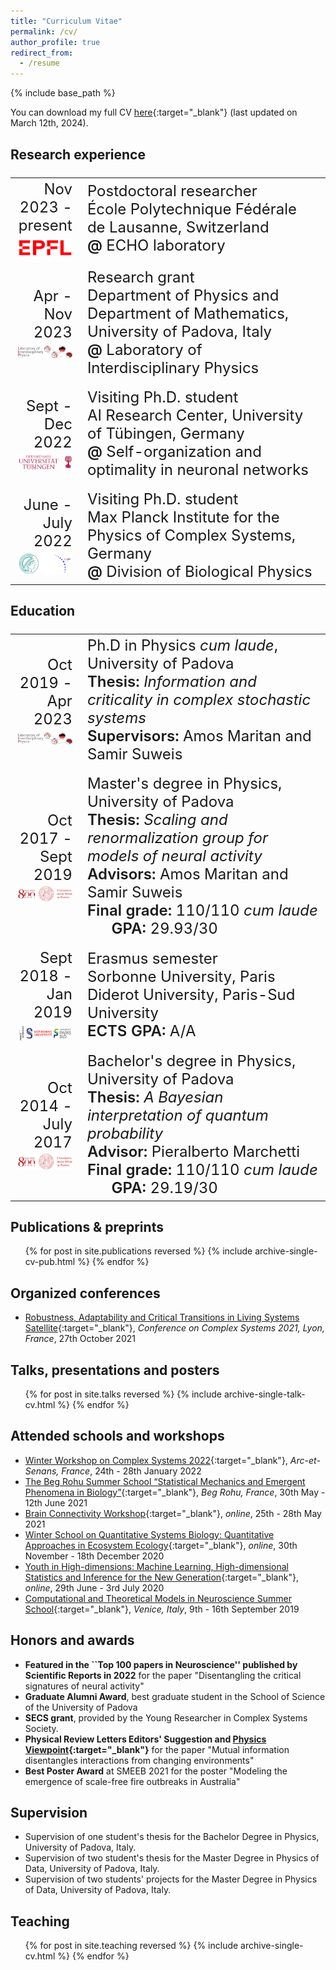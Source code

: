 ```yaml
---
title: "Curriculum Vitae"
permalink: /cv/
author_profile: true
redirect_from:
  - /resume
---
```


{% include base_path %}

You can download my full CV [here](/files/CV_Nicoletti_2024-03-12.pdf){:target="_blank"}<!--_--> (last updated on March 12th, 2024).

## Research experience
<font size="5">
<table>
<tr>
    <td width="22%"><div align="right">Nov 2023 - present<br>
	  <img src='/images/epfl_logo.png' style="padding-top:7px;display:block;margin-right:10px;" width="130"></div>
    </td>
    <td width="80%">Postdoctoral researcher<br>
    École Polytechnique Fédérale de Lausanne, Switzerland<br>
    <span style="font-weight:600">@</span> ECHO laboratory<br>
   </td>
  </tr>

  <td></td>


  <tr>
    <td width="22%"><div align="right">Apr - Nov 2023<br>
	  <img src='/images/FINAL_liph-logo_red_text.png' style="padding-top:7px;display: block;margin-right:7px;" width="150"></div>
    </td>
    <td width="80%">
    Research grant<br>
    Department of Physics and Department of Mathematics, University of Padova, Italy<br>
    <span style="font-weight:600">@</span> Laboratory of Interdisciplinary Physics<br>
   </td>
  </tr>

  <td></td>


  <tr>
    <td width="22%"><div align="right">Sept - Dec 2022<br>
    <img src='/images/tubingen.png' style="padding-top:5px; display: block; margin-right:10px;" width="150"></div>
    </td>
    <td width="80%">
    Visiting Ph.D. student <br>
    AI Research Center, University of Tübingen, Germany<br>
    <span style="font-weight:600">@</span> Self-organization and optimality in neuronal networks<br>
   </td>
  </tr>

  <td></td>

  <tr>
    <td width="22%"><div align="right">June - July 2022<br>
	  <img src='/images/mpipks.png' style="padding-top:4px; display: block; margin-right:0px;" width="150"></div>
    </td>
    <td width="80%">Visiting Ph.D. student<br>
    Max Planck Institute for the Physics of Complex Systems, Germany<br>
	  <span style="font-weight:600">@</span> Division of Biological Physics<br>
   </td>
  </tr>
</table>
</font>


## Education
<font size="5">
<table>
  <tr>
    <td width="22%"><div align="right">Oct 2019 - Apr 2023<br>
	  <img src='/images/FINAL_liph-logo_red_text.png' style="padding-top:7px;display: block;margin-right:7px;" width="150"></div>
    </td>
    <td width="80%">Ph.D in Physics <i>cum laude</i>, University of Padova<br>
       <span style="font-weight:600">Thesis:</span> <i>Information and criticality in complex stochastic systems</i><br>
	     <span style="font-weight:600">Supervisors:</span> Amos Maritan and Samir Suweis
   </td>
  </tr>

  <td></td>

  <tr>
    <td width="22%"><div align="right">Oct 2017 - Sept 2019<br>
		<img src="/images/logo_800anni.png" style="padding-top: 4px;display: block;margin-right:7px;" width="150"></div></td>
		<td width="80%">Master's degree in Physics, University of Padova<br>
      <span style="font-weight:600">Thesis:</span> <i>Scaling and renormalization group for models of neural activity</i><br>
	    <span style="font-weight:600">Advisors:</span> Amos Maritan and Samir Suweis<br>
      <span style="font-weight:600">Final grade:</span> 110/110 <i>cum laude</i> &nbsp; &nbsp; &nbsp;
      <span style="font-weight:600">GPA:</span> 29.93/30
    </td>
  </tr>

  <td></td>

  <tr>
    <td width="22%"><div align="right">Sept 2018 - Jan 2019<br>
		<img src="/images/logo_paris.png" style="padding-top: 7px;display: block;margin-right:7px;" width="150"></div></td>
		<td width="80%">Erasmus semester<br>
    Sorbonne University, Paris Diderot University, Paris-Sud University<br>
    <span style="font-weight:600">ECTS GPA:</span> A/A
    </td>
  </tr>

  <td></td>

  <tr>
    <td width="22%"><div align="right">Oct 2014 - July 2017<br>
		<img src="/images/logo_800anni.png" style="padding-top: 4px;display: block;margin-right:7px;" width="150"></div></td>
		<td width="80%">Bachelor's degree in Physics, University of Padova<br>
      <span style="font-weight:600">Thesis:</span> <i>A Bayesian interpretation of quantum probability</i><br>
	    <span style="font-weight:600">Advisor:</span> Pieralberto Marchetti<br>
      <span style="font-weight:600">Final grade:</span> 110/110 <i>cum laude</i> &nbsp; &nbsp; &nbsp;
      <span style="font-weight:600">GPA:</span> 29.19/30
    </td>
  </tr>
</table>
</font>

<!---
## Funding
<font size="5">
<table>
  <tr>
    <td width="22%"><div align="right">Jan 2023 - Nov 2023<br>
		<img src="/images/logo_800anni.png" style="padding-top: 4px;display: block;margin-right:7px;" width="150"></div></td>
    <td width="80%">
	  <span style="font-weight:600">Research grant, Department of Mathematics, University of Padova</span><br>
    <span style="font-weight:600">Project: </span><i>Mathematical models for complex living systems: critical emergent phenomena from network interaction and optimization</i><br>
    <span style="font-weight:600">Amount: </span> € 23,889.84 <br>
   </td>
  </tr>
<td></td>
  <tr>
    <td width="22%"><div align="right">Oct 2019 - Dec 2022<br>
		<img src="/images/logo_800anni.png" style="padding-top: 4px;display: block;margin-right:7px;" width="150"></div></td>
    <td width="80%">
	  <span style="font-weight:600">Doctoral fellowship, University of Padova</span><br>
    <span style="font-weight:600">Amount: </span> ≈ € 70,000.00 <br>
   </td>
  </tr>
</table>
</font>
-->

## Publications & preprints
  <ul>{% for post in site.publications reversed %}
    {% include archive-single-cv-pub.html %}
  {% endfor %}</ul>


## Organized conferences
* [Robustness, Adaptability and Critical Transitions in Living Systems Satellite](https://liphlab.github.io/REACT2021){:target="_blank"}<!--_-->, *Conference on Complex Systems 2021, Lyon, France*, 27th October 2021

## Talks, presentations and posters
  <ul>{% for post in site.talks reversed %}
    {% include archive-single-talk-cv.html %}
  {% endfor %}</ul>

## Attended schools and workshops
* [Winter Workshop on Complex Systems 2022](https://wwcs2022.github.io/){:target="_blank"}<!--_-->, *Arc-et-Senans, France*, 24th - 28th January 2022
* [The Beg Rohu Summer School “Statistical Mechanics and Emergent
Phenomena in Biology”](https://www.ipht.fr/Meetings/BegRohu2021/index.html){:target="_blank"}<!--_-->, *Beg Rohu, France*, 30th May - 12th June 2021
* [Brain Connectivity Workshop](https://www.physicsoflife.org.uk/physics-of-brains.html){:target="_blank"}<!--_-->, *online*, 25th - 28th May 2021
* [Winter School on Quantitative Systems Biology: Quantitative Approaches in Ecosystem Ecology](http://indico.ictp.it/event/9131/){:target="_blank"}<!--_-->, *online*, 30th November - 18th December 2020
* [Youth in High-dimensions: Machine Learning, High-dimensional Statistics and Inference for the New Generation](http://indico.ictp.it/event/9409/){:target="_blank"}<!--_-->, *online*, 29th June - 3rd July 2020
* [Computational and Theoretical Models in Neuroscience Summer School](https://liphlab.github.io/ContamiNeuro/){:target="_blank"}<!--_-->, *Venice, Italy*, 9th - 16th September 2019


## Honors and awards
* **Featured in the ``Top 100 papers in Neuroscience'' published by Scientific Reports in 2022** for the paper "Disentangling the critical signatures of neural activity"
* **Graduate Alumni Award**, best graduate student in the School of Science of the University of Padova
* **SECS grant**, provided by the Young Researcher in Complex Systems Society.
* **Physical Review Letters Editors' Suggestion and [Physics Viewpoint](https://physics.aps.org/articles/v14/162){:target="_blank"}<!--_-->** for the paper "Mutual information disentangles interactions from changing environments"
* **Best Poster Award** at SMEEB 2021 for the poster "Modeling the emergence of scale-free fire outbreaks in Australia"

## Supervision
* Supervision of one student's thesis for the Bachelor Degree in Physics, University of Padova, Italy.
* Supervision of two student's thesis for the Master Degree in Physics of Data, University of Padova, Italy.
* Supervision of two students' projects for the Master Degree in Physics of Data, University of Padova, Italy.


## Teaching
  <ul>{% for post in site.teaching reversed %}
    {% include archive-single-cv.html %}
  {% endfor %}</ul>
